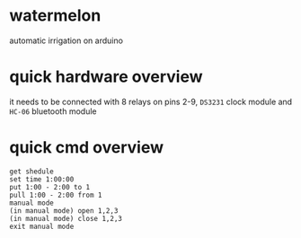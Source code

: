 # watermelon
automatic irrigation on arduino

# quick hardware overview
it needs to be connected with 8 relays on pins 2-9, `DS3231` clock module and `HC-06` bluetooth module

# quick cmd overview
```get time
get shedule
set time 1:00:00
put 1:00 - 2:00 to 1
pull 1:00 - 2:00 from 1
manual mode
(in manual mode) open 1,2,3
(in manual mode) close 1,2,3
exit manual mode
